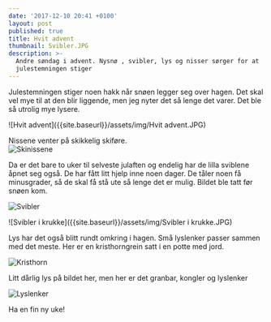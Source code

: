 ```yaml
---
date: '2017-12-10 20:41 +0100'
layout: post
published: true
title: Hvit advent
thumbnail: Svibler.JPG
description: >-
  Andre søndag i advent. Nysnø , svibler, lys og nisser sørger for at
  julestemningen stiger
---
```


Julestemningen stiger noen hakk når snøen legger seg over hagen. Det skal vel mye til at den blir liggende, men jeg nyter det så lenge det varer.  Det ble så utrolig mye lysere.

![Hvit advent]({{site.baseurl}}/assets/img/Hvit advent.JPG)

Nissene venter på skikkelig skiføre.  
![Skinissene]({{site.baseurl}}/assets/img/Skinissene.JPG)

Da er det bare to uker til selveste julaften og endelig har de lilla sviblene åpnet seg også. De har fått litt hjelp inne noen dager. De tåler noen få minusgrader, så de skal få stå ute så lenge det er mulig. Bildet ble tatt før snøen kom.

![Svibler]({{site.baseurl}}/assets/img/Svibler.JPG)

![Svibler i krukke]({{site.baseurl}}/assets/img/Svibler i krukke.JPG)

Lys har det også blitt rundt omkring i hagen. Små lyslenker passer sammen med det meste. Her er en kristhorngrein satt i en potte med jord. 

![Kristhorn]({{site.baseurl}}/assets/img/Kristhorn.JPG)

Litt dårlig lys på bildet her, men her er det granbar, kongler og lyslenker

![Lyslenker]({{site.baseurl}}/assets/img/Lyslenker.JPG)


Ha en fin ny uke!
